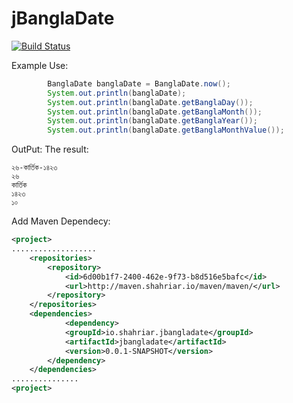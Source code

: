 # jBanglaDate

[![Build Status](http://jenkins.shahriar.io/buildStatus/icon?job=jdk-maven-test)](http://jenkins.shahriar.io/job/jdk-maven-test/)

Example Use:
```java
		BanglaDate banglaDate = BanglaDate.now();
		System.out.println(banglaDate);
		System.out.println(banglaDate.getBanglaDay());
		System.out.println(banglaDate.getBanglaMonth());
		System.out.println(banglaDate.getBanglaYear());
		System.out.println(banglaDate.getBanglaMonthValue());
```

OutPut:
The result:
```
২৬-কার্তিক-১৪২৩
২৬
কার্তিক
১৪২৩
১০
```

Add Maven Dependecy:
```xml
<project>
...................
	<repositories>
		<repository>
			<id>6d00b1f7-2400-462e-9f73-b8d516e5bafc</id>
			<url>http://maven.shahriar.io/maven/maven/</url>
		</repository>
	</repositories>
	<dependencies>
			<dependency>
			<groupId>io.shahriar.jbangladate</groupId>
			<artifactId>jbangladate</artifactId>
			<version>0.0.1-SNAPSHOT</version>
		</dependency>
	</dependencies>
...............
<project>
```
